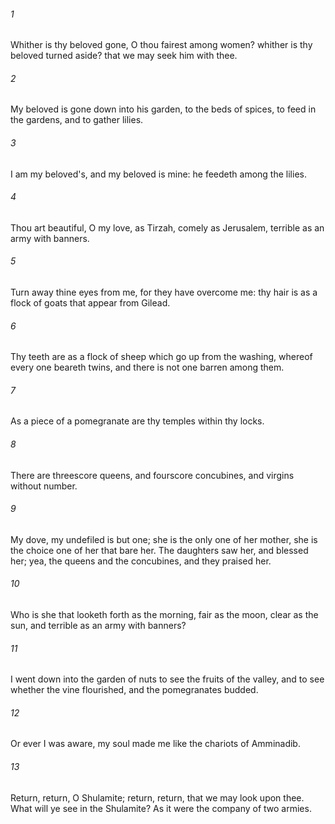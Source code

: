 ###### 1
Whither is thy beloved gone, O thou fairest among women? whither is thy beloved turned aside? that we may seek him with thee.

###### 2
My beloved is gone down into his garden, to the beds of spices, to feed in the gardens, and to gather lilies.

###### 3
I am my beloved's, and my beloved is mine: he feedeth among the lilies.

###### 4
Thou art beautiful, O my love, as Tirzah, comely as Jerusalem, terrible as an army with banners.

###### 5
Turn away thine eyes from me, for they have overcome me: thy hair is as a flock of goats that appear from Gilead.

###### 6
Thy teeth are as a flock of sheep which go up from the washing, whereof every one beareth twins, and there is not one barren among them.

###### 7
As a piece of a pomegranate are thy temples within thy locks.

###### 8
There are threescore queens, and fourscore concubines, and virgins without number.

###### 9
My dove, my undefiled is but one; she is the only one of her mother, she is the choice one of her that bare her. The daughters saw her, and blessed her; yea, the queens and the concubines, and they praised her.

###### 10
Who is she that looketh forth as the morning, fair as the moon, clear as the sun, and terrible as an army with banners?

###### 11
I went down into the garden of nuts to see the fruits of the valley, and to see whether the vine flourished, and the pomegranates budded.

###### 12
Or ever I was aware, my soul made me like the chariots of Amminadib.

###### 13
Return, return, O Shulamite; return, return, that we may look upon thee. What will ye see in the Shulamite? As it were the company of two armies.


